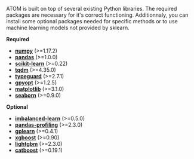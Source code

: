 ATOM is built on top of several existing Python libraries. The required
 packages are necessary for it's correct functioning. Additionnaly, you can
 install some optional packages needed for specific methods or to use
 machine learning models not provided by sklearn.

**Required**

* **[numpy](https://numpy.org/)** (>=1.17.2)
* **[pandas](https://pandas.pydata.org/)** (>=1.0.0)
* **[scikit-learn](https://scikit-learn.org/stable/)** (>=0.22)
* **[tqdm](https://tqdm.github.io/)** (>=4.35.0)
* **[typeguard](https://typeguard.readthedocs.io/en/latest/)** (>=2.7.1)
* **[gpyopt](https://sheffieldml.github.io/GPyOpt/)** (>=1.2.5)
* **[matplotlib](https://matplotlib.org/)** (>=3.1.0)
* **[seaborn](https://seaborn.pydata.org/)** (>=0.9.0)

**Optional**

* **[imbalanced-learn](https://imbalanced-learn.readthedocs.io/en/stable/api.html)** (>=0.5.0)
* **[pandas-profiling](https://pandas-profiling.github.io/pandas-profiling/docs/)** (>=2.3.0)
* **[gplearn](https://gplearn.readthedocs.io/en/stable/index.html)** (>=0.4.1)
* **[xgboost](https://xgboost.readthedocs.io/en/latest/)** (>=0.90)
* **[lightgbm](https://lightgbm.readthedocs.io/en/latest/)** (>=2.3.0)
* **[catboost](https://catboost.ai/docs/concepts/about.html)** (>=0.19.1)